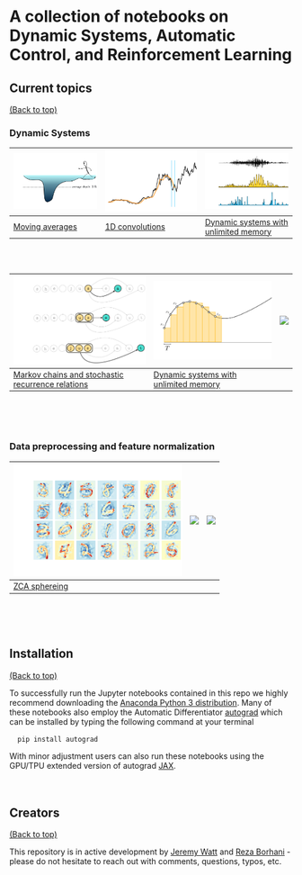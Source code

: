 # A collection of notebooks on Dynamic Systems, Automatic Control, and Reinforcement Learning

## Current topics
[(Back to top)](#table-of-contents)

### Dynamic Systems

<img src="posts/moving_averages/images/moving_avg.png" width="300px" height="auto"> | <img src="posts/one_dimensional_convolutions/images/conv.png" width="300px" height="auto"> | <img src="posts/dynamic_systems_limited_memory/images/ds.png" width="300px" height="auto"> 
---|---|---
[Moving averages](https://jermwatt.github.io/control-notes/posts/Moving_averages.html) | [1D convolutions](https://blog.dgsix.com/posts/one_dimensional_convolutions/One_dimensional_convolutions.html) | [Dynamic systems with unlimited memory](https://blog.dgsix.com/posts/dynamic_systems_unlimited_memory/dynamic_systems_unlimited_memory.html)

<br><br>

<img src="posts/markov_chains/images/markov.png" width="300px" height="auto"> | <img src="posts/dynamic_systems_unlimited_memory/images/riemann_v2.png" width="300px" height="auto"> | <img src="https://www.seekpng.com/png/small/56-569770_the-warm-glow-of-white-led-lighting-peers.png" width="300px" height="auto">
---|---|---
[Markov chains and stochastic recurrence relations](https://blog.dgsix.com/posts/markov_chains/Markov_chains.html) | [Dynamic systems with unlimited memory](https://blog.dgsix.com/posts/dynamic_systems_unlimited_memory/dynamic_systems_unlimited_memory.html)| &nbsp;

<br><br><br>


### Data preprocessing and feature normalization

<img src="posts/zca_sphereing/images/ZCA.png" width="300px" height="auto"> | <img src="https://www.seekpng.com/png/small/56-569770_the-warm-glow-of-white-led-lighting-peers.png" width="300px" height="auto"> | <img src="https://www.seekpng.com/png/small/56-569770_the-warm-glow-of-white-led-lighting-peers.png" width="300px" height="auto">
---|---|---
[ZCA sphereing](https://blog.dgsix.com/posts/zca_sphereing/ZCA_Sphereing.html) | &nbsp; | &nbsp;
 
<br><br><br>
## Installation
[(Back to top)](#table-of-contents)

To successfully run the Jupyter notebooks contained in this repo we highly recommend downloading the [Anaconda Python 3 distribution](https://www.anaconda.com/download/#macos). Many of these notebooks also employ the Automatic Differentiator [autograd](https://github.com/HIPS/autograd) which can be installed by typing the following command at your terminal
      
      pip install autograd
      
With minor adjustment users can also run these notebooks using the GPU/TPU extended version of autograd [JAX](https://github.com/google/jax).<br><br><br>


## Creators 

[(Back to top)](#table-of-contents) 

This repository is in active development by [Jeremy Watt](mailto:jeremy@dgsix.com) and [Reza Borhani](mailto:reza@dgsix.com) - please do not hesitate to reach out with comments, questions, typos, etc.
